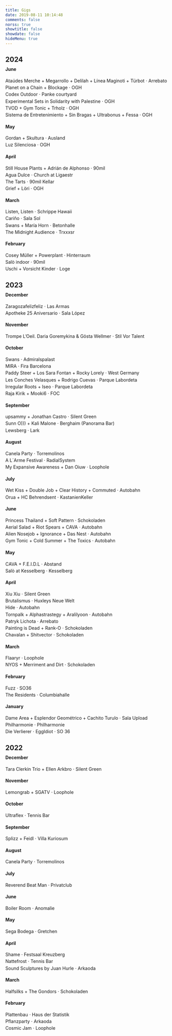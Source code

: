 ```yaml
---
title: Gigs
date: 2019-08-11 10:14:48
comments: false
norss: true
showtitle: false
showdate: false
hideMenu: true
---
```


<style>
    h2 {
        margin-bottom: -0.5em;
    }  
    h4 {
        color: var(--default_dim_fg);
    }
    p {
        margin-top: 0.3em;
        margin-bottom: 0.3em;
    } 
</style>

<!-- As many, I use to save all those tickets that I bought from all gigs I was going. Since many years most of the entrances are digital and I started to saved it personally. I will post here the rest of the years I have saved. Probably. -->

## 2024

#### June

Ataúdes Merche + Megarrollo + Delilah + Línea Maginoti + Türbot ⋅ Arrebato

Planet on a Chain + Blockage ⋅ OGH

Codex Outdoor ⋅ Panke courtyard

Experimental Sets in Solidarity with Palestine ⋅ OGH

TVOD + Gym Tonic + Trholz ⋅ OGH

Sistema de Entretenimiento + Sin Bragas + Ultrabonus + Fessa ⋅ OGH

#### May

Gordan + Skultura ⋅ Ausland

Luz Silenciosa ⋅ OGH


#### April

Still House Plants + Adrián de Alphonso ⋅ 90mil

Agua Dulce ⋅ Church at Ligaestr

The Tarts ⋅ 90mil Kellar

Grief + Löri ⋅ OGH

#### March

Listen, Listen ⋅ Schrippe Hawaii

Cariño ⋅ Sala Sol

Swans + María Horn ⋅ Betonhalle

The Midnight Audience ⋅ Trxxxsr

#### February 

Cosey Müller + Powerplant ⋅ Hinterraum

Salò indoor ⋅ 90mil

Uschi + Vorsicht Kinder ⋅ Loge


## 2023

#### December

Zaragozafelizfeliz ⋅ Las Armas

Apotheke 25 Aniversario ⋅ Sala López


#### November

Trompe L’Oeil. Daria Goremykina & Gösta Wellmer ⋅ Stil Vor Talent

#### October

Swans ⋅ Admiralspalast

MIRA ⋅ Fira Barcelona

Paddy Steer + Los Sara Fontan + Rocky Lorely ⋅ West Germany

Les Conches Velasques + Rodrigo Cuevas ⋅ Parque Labordeta

Irregular Roots + Iseo ⋅ Parque Labordeta

Raja Kirik + Mooki6 ⋅ FOC

#### September

upsammy + Jonathan Castro ⋅ Silent Green

Sunn O))) + Kali Malone ⋅ Berghaim (Panorama Bar)

Lewsberg ⋅ Lark

#### August

Canela Party ⋅ Torremolinos

A L´Arme Festival ⋅ RadialSystem

My Expansive Awareness + Dan Oiuw ⋅ Loophole

#### July

Wet Kiss + Double Job + Clear History + Commuted ⋅ Autobahn

Orua + HC Behrendsent ⋅ KastanienKeller

#### June

Princess Thailand + Soft Pattern ⋅ Schokoladen

Aerial Salad + Riot Spears + CAVA ⋅ Autobahn

Alien Nosejob + Ignorance + Das Nest ⋅ Autobahn

Gym Tonic + Cold Summer + The Toxics ⋅ Autobahn

#### May
CAVA + F.E.I.D.L ⋅ Abstand

Salò at Kesselberg ⋅ Kesselberg

#### April
Xiu Xiu ⋅ Silent Green

Brutalismus ⋅ Huxleys Neue Welt

Hide ⋅ Autobahn

Tornpalk + Alphastrastegy + Aralilyoon ⋅ Autobahn

Patryk Lichota ⋅ Arrebato

Painting is Dead + Rank-O ⋅ Schokoladen

Chavalan + Shitvector ⋅ Schokoladen

#### March
Flaaryr ⋅ Loophole

NYOS + Merriment and Dirt ⋅ Schokoladen

#### February
Fuzz ⋅ SO36

The Residents ⋅ Columbiahalle

#### January
Dame Area + Esplendor Geométrico + Cachito Turulo ⋅ Sala Upload

Philharmonie ⋅ Philharmonie

Die Verlierer ⋅ EggIdiot ⋅ SO 36

## 2022

#### December
Tara Clerkin Trio + Ellen Arkbro ⋅ Silent Green

#### November
Lemongrab + SGATV ⋅ Loophole

#### October
Ultraflex ⋅ Tennis Bar

#### September
Splizz + Feidl ⋅ Villa Kuriosum

#### August
Canela Party ⋅ Torremolinos

#### July
Reverend Beat Man ⋅ Privatclub

#### June
Boiler Room ⋅ Anomalie

#### May
Sega Bodega ⋅ Gretchen

#### April
Shame ⋅ Festsaal Kreuzberg

Nattefrost ⋅ Tennis Bar

Sound Sculptures by Juan Hurle ⋅ Arkaoda

#### March
Halfsilks + The Gondors ⋅ Schokoladen

#### February
Plattenbau ⋅ Haus der Statistik

Pflanzparty ⋅ Arkaoda

Cosmic Jam ⋅ Loophole


<!-- 
# WITH ENTIRE DATE

## 2024

240615 Planet on a Chain + Blockage ⋅ OGH

240609 Codex Outdoor ⋅ Panke courtyard

240607 Experimental Sets in Solidarity with Palestine ⋅ OGH

240530 TVOD + Gym Tonic + Trholz ⋅ OGH

240517 Sistema de Entretenimiento + Sin Bragas + Ultrabonus + Fessa ⋅ OGH

240511 Gordan + Skultura ⋅ Ausland

240503 Lvz Silenciosa ⋅ OGH

240423 Still House Plants + Adrián de Alphonso ⋅ 90mil

240413 Agua Dulce ⋅ Church at Ligaestr

240412 The Tarts ⋅ 90mil Kellar

240409 Grief + Löri ⋅ OGH

240331 Listen, Listen ⋅ Schrippe Hawaii

240319 Cariño ⋅ Sala Sol

240312 Swans + María Horn ⋅ Betonhalle

240307 The Midnight Audience ⋅ Trxxxsr

240218 Cosey Müller + Powerplant ⋅ Hinterraum

240217 Salò indoor ⋅ 90mil

240210 Uschi + Vorsicht Kinder ⋅ Loge

## 2023

231223 Zaragozafelizfeliz ⋅ Las Armas

231222 Apotheke 25 Aniversario ⋅ Sala López

231204 Trompe L’Oeil. Daria Goremykina & Gösta Wellmer ⋅ Stil Vor Talent

231121 Swans ⋅ Admiralspalast

231110 MIRA ⋅ Fira Barcelona

231019 Paddy Steer + Los Sara Fontan + Rocky Lorely ⋅ West Germany

231011 Les Conches Velasques + Rodrigo Cuevas ⋅ Parque Labordeta

231009 Irregular Roots + Iseo ⋅ Parque Labordeta

231006 Raja Kirik + Mooki6 ⋅ FOC

230923 upsammy + Jonathan Castro ⋅ Silent Green

230913 Sunn O))) + Kali Malone ⋅ Berghaim (Panorama Bar)

230907 Lewsberg ⋅ Lark

230823 Canela Party ⋅ Torremolinos

230819 A L´Arme Festival ⋅ RadialSystem

230803 My Expansive Awareness + Dan Oiuw ⋅ Loophole

230720 Wet Kiss + Double Job + Clear History + Commuted ⋅ Autobahn

230707 Orua + HC Behrendsent ⋅ KastanienKeller

230630 Princess Thailand + Soft Pattern ⋅ Schokoladen

230624 Aerial Salad + Riot Spears + CAVA ⋅ Autobahn

230622 Alien Nosejob + Ignorance + Das Nest ⋅ Autobahn

230617 Gym Tonic + Cold Summer + The Toxics ⋅ Autobahn

230531 CAVA + F.E.I.D.L ⋅ Abstand

230527 Salò at Kesselberg ⋅ Kesselberg

230522 Xiu Xiu ⋅ Silent Green

230521 Brutalismus ⋅ Huxleys Neue Welt

230511 Hide ⋅ Autobahn

230506 Tornpalk + Alphastrastegy + Aralilyoon ⋅ Autobahn

230427 Patryk Lichota ⋅ Arrebato

230413 Painting is Dead + Rank-O ⋅ Schokoladen

230410 Chavalan + Shitvector ⋅ Schokoladen

230406 Flaaryr ⋅ Loophole

230324 NYOS + Merriment and Dirt ⋅ Schokoladen

230302 Fuzz ⋅ SO36

230212 The Residents ⋅ Columbiahalle

230121 Dame Area + Esplendor Geométrico + Cachito Turulo ⋅ Sala Upload

230112 Philharmonie ⋅ Philharmonie

230106 Die Verlierer ⋅ EggIdiot ⋅ SO 36

## 2022

221211 Tara Clerkin Trio + Ellen Arkbro ⋅ Silent Green

221103 Lemongrab + SGATV ⋅ Loophole

221028 Ultraflex ⋅ Tennis Bar

220916 Splizz + Feidl ⋅ Villa Kuriosum

220902 Kamaal Willians ⋅ Gretchen

220825 Canela Party ⋅ Torremolinos

220811 Reverend Beat Man ⋅ Privatclub

220604 Boiler Room ⋅ Anomalie

220514 Sega Bodega ⋅ Gretchen

220405 Shame ⋅ Festsaal Kreuzberg

220403 Nattefrost ⋅ Tennis Bar

220331 Sound Sculptures by Juan Hurle ⋅ Arkaoda

220318 Halfsilks + The Gondors ⋅ Schokoladen

220305 Plattenbau ⋅ Haus der Statistik

220226 Pflanzparty ⋅ Arkaoda

220218 Cosmic Jam ⋅ Loophole
 -->